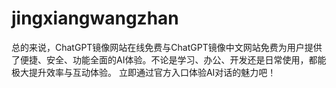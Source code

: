 # jingxiangwangzhan
总的来说，ChatGPT镜像网站在线免费与ChatGPT镜像中文网站免费为用户提供了便捷、安全、功能全面的AI体验。不论是学习、办公、开发还是日常使用，都能极大提升效率与互动体验。  立即通过官方入口体验AI对话的魅力吧！
